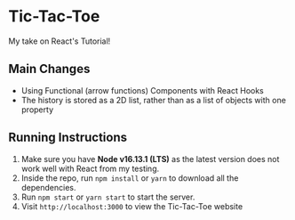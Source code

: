 # Tic-Tac-Toe

My take on React's Tutorial!

## Main Changes

- Using Functional (arrow functions) Components with React Hooks
- The history is stored as a 2D list, rather than as a list of objects with one property

## Running Instructions

1. Make sure you have **Node v16.13.1 (LTS)** as the latest version does not work well with React from my testing.
2. Inside the repo, run `npm install` or `yarn` to download all the dependencies.
3. Run `npm start` or `yarn start` to start the server.
4. Visit `http://localhost:3000` to view the Tic-Tac-Toe website
